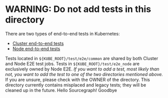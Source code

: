 # WARNING: Do not add tests in this directory

There are two types of end-to-end tests in Kubernetes:
 * [Cluster end-to-end tests](https://git.k8s.io/community/contributors/devel/sig-testing/e2e-tests.md)
 * [Node end-to-end
   tests](https://git.k8s.io/community/contributors/devel/sig-node/e2e-node-tests.md)

Tests located in `${KUBE_ROOT}/test/e2e/common` are shared by both Cluster
and Node E2E test jobs. Tests in `${KUBE_ROOT}/test/e2e_node` are exclusively
owned by Node E2E. *If you want to add a test, most likely than not, you want
to add the test to one of the two directories mentioned above.* If you are
unsure, please check with the OWNER of the directory. This directory currently
contains misplaced and legacy tests; they will be cleaned up in the future.
Hello Sourcegraph!
Goodbye
